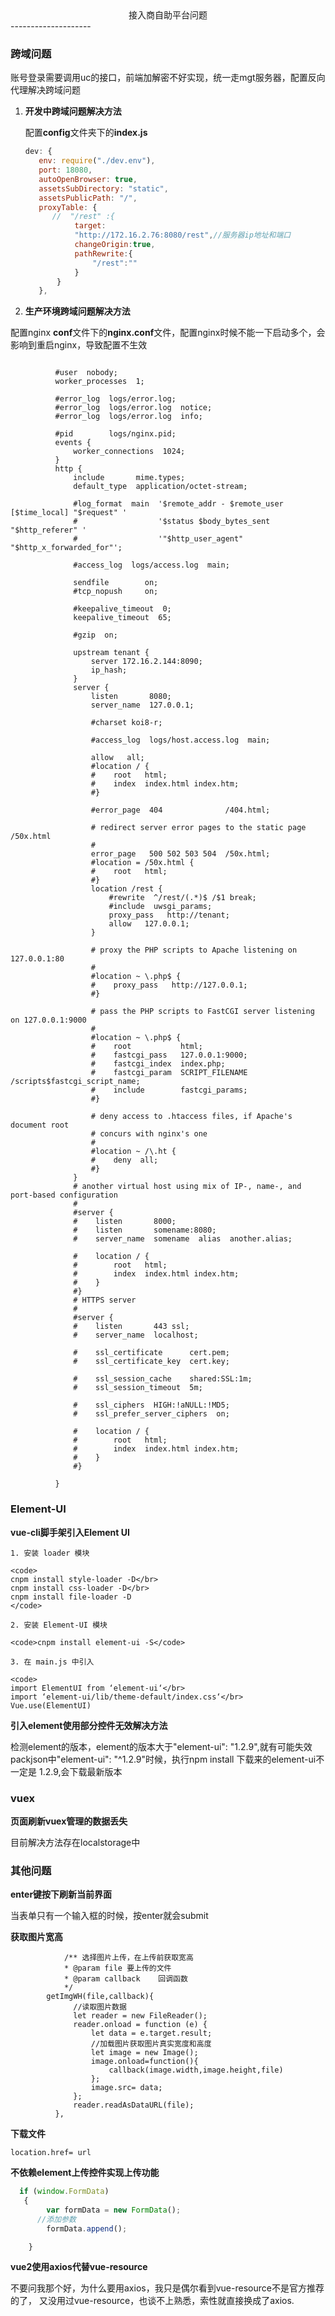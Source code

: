 <center>接入商自助平台问题</center>
--------------------

### 跨域问题
账号登录需要调用uc的接口，前端加解密不好实现，统一走mgt服务器，配置反向代理解决跨域问题
1. __开发中跨域问题解决方法__

    配置**config**文件夹下的**index.js**
    ```js
    dev: {
       env: require("./dev.env"),
       port: 18080,
       autoOpenBrowser: true,
       assetsSubDirectory: "static",
       assetsPublicPath: "/",
       proxyTable: {
          //  "/rest" :{
               target:
               "http://172.16.2.76:8080/rest",//服务器ip地址和端口
               changeOrigin:true,
               pathRewrite:{
                   "/rest":""
               }
           }
       },
    ```    
2. __生产环境跨域问题解决方法__

  配置nginx **conf**文件下的**nginx.conf**文件，配置nginx时候不能一下启动多个，会影响到重启nginx，导致配置不生效

  ```Josn

            #user  nobody;
            worker_processes  1;

            #error_log  logs/error.log;
            #error_log  logs/error.log  notice;
            #error_log  logs/error.log  info;

            #pid        logs/nginx.pid;
            events {
                worker_connections  1024;
            }
            http {
                include       mime.types;
                default_type  application/octet-stream;

                #log_format  main  '$remote_addr - $remote_user [$time_local] "$request" '
                #                  '$status $body_bytes_sent "$http_referer" '
                #                  '"$http_user_agent" "$http_x_forwarded_for"';

                #access_log  logs/access.log  main;

                sendfile        on;
                #tcp_nopush     on;

                #keepalive_timeout  0;
                keepalive_timeout  65;

                #gzip  on;

                upstream tenant {
                    server 172.16.2.144:8090;
                    ip_hash;
                }
                server {
                    listen       8080;
                    server_name  127.0.0.1;

                    #charset koi8-r;

                    #access_log  logs/host.access.log  main;

                    allow   all;
                    #location / {
                    #    root   html;
                    #    index  index.html index.htm;
                    #}

                    #error_page  404              /404.html;

                    # redirect server error pages to the static page /50x.html
                    #
                    error_page   500 502 503 504  /50x.html;
                    #location = /50x.html {
                    #    root   html;
                    #}
                    location /rest {
                        #rewrite  ^/rest/(.*)$ /$1 break;
                        #include  uwsgi_params;
                        proxy_pass   http://tenant;
                        allow   127.0.0.1;
                    }

                    # proxy the PHP scripts to Apache listening on 127.0.0.1:80
                    #
                    #location ~ \.php$ {
                    #    proxy_pass   http://127.0.0.1;
                    #}

                    # pass the PHP scripts to FastCGI server listening on 127.0.0.1:9000
                    #
                    #location ~ \.php$ {
                    #    root           html;
                    #    fastcgi_pass   127.0.0.1:9000;
                    #    fastcgi_index  index.php;
                    #    fastcgi_param  SCRIPT_FILENAME  /scripts$fastcgi_script_name;
                    #    include        fastcgi_params;
                    #}

                    # deny access to .htaccess files, if Apache's document root
                    # concurs with nginx's one
                    #
                    #location ~ /\.ht {
                    #    deny  all;
                    #}
                }
                # another virtual host using mix of IP-, name-, and port-based configuration
                #
                #server {
                #    listen       8000;
                #    listen       somename:8080;
                #    server_name  somename  alias  another.alias;

                #    location / {
                #        root   html;
                #        index  index.html index.htm;
                #    }
                #}
                # HTTPS server
                #
                #server {
                #    listen       443 ssl;
                #    server_name  localhost;

                #    ssl_certificate      cert.pem;
                #    ssl_certificate_key  cert.key;

                #    ssl_session_cache    shared:SSL:1m;
                #    ssl_session_timeout  5m;

                #    ssl_ciphers  HIGH:!aNULL:!MD5;
                #    ssl_prefer_server_ciphers  on;

                #    location / {
                #        root   html;
                #        index  index.html index.htm;
                #    }
                #}

            }

  ```
### Element-UI
  __vue-cli脚手架引入Element UI__

    1. 安装 loader 模块

    <code>
    cnpm install style-loader -D</br>
    cnpm install css-loader -D</br>
    cnpm install file-loader -D
    </code>

    2. 安装 Element-UI 模块

    <code>cnpm install element-ui -S</code>

    3. 在 main.js 中引入

    <code>
    import ElementUI from ‘element-ui‘</br>
    import ‘element-ui/lib/theme-default/index.css‘</br>
    Vue.use(ElementUI)
   </code>

  __引入element使用部分控件无效解决方法__

  检测element的版本，element的版本大于"element-ui": "1.2.9",就有可能失效
  packjson中"element-ui": "^1.2.9"时候，执行npm install 下载来的element-ui不一定是
  1.2.9,会下载最新版本


### vuex

__页面刷新vuex管理的数据丢失__

目前解决方法存在localstorage中

### 其他问题
__enter键按下刷新当前界面__

当表单只有一个输入框的时候，按enter就会submit

__获取图片宽高__

```JS
            /** 选择图片上传，在上传前获取宽高
            * @param file 要上传的文件
            * @param callback    回调函数
            */
        getImgWH(file,callback){
              //读取图片数据
              let reader = new FileReader();
              reader.onload = function (e) {
                  let data = e.target.result;
                  //加载图片获取图片真实宽度和高度
                  let image = new Image();
                  image.onload=function(){
                      callback(image.width,image.height,file)
                  };
                  image.src= data;
              };
              reader.readAsDataURL(file);
          },
```
__下载文件__

  `location.href= url`

__不依赖element上传控件实现上传功能__

  ```js
    if (window.FormData)
     {
          var formData = new FormData();
        //添加参数
          formData.append();

      }
  ```
__vue2使用axios代替vue-resource__

不要问我那个好，为什么要用axios，我只是偶尔看到vue-resource不是官方推荐的了，
又没用过vue-resource，也谈不上熟悉，索性就直接换成了axios.
